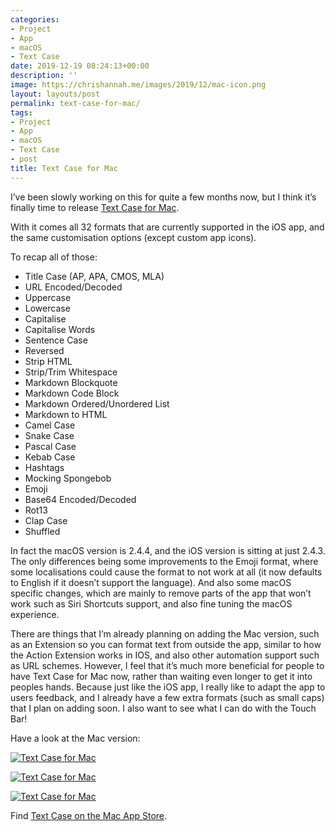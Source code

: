 ```yaml
---
categories:
- Project
- App
- macOS
- Text Case
date: 2019-12-19 08:24:13+00:00
description: ''
image: https://chrishannah.me/images/2019/12/mac-icon.png
layout: layouts/post
permalink: text-case-for-mac/
tags:
- Project
- App
- macOS
- Text Case
- post
title: Text Case for Mac
---
```


<p>I&#8217;ve been slowly working on this for quite a few months now, but I think it&#8217;s finally time to release <a href="https://apps.apple.com/us/app/text-case/id1492174677?ls=1&amp;mt=12">Text Case for Mac</a>.</p>
<p>With it comes all 32 formats that are currently supported in the iOS app, and the same customisation options (except custom app icons).</p>
<p>To recap all of those:</p>
<ul>
<li>Title Case (AP, APA, CMOS, MLA)</li>
<li>URL Encoded/Decoded</li>
<li>Uppercase</li>
<li>Lowercase</li>
<li>Capitalise</li>
<li>Capitalise Words</li>
<li>Sentence Case</li>
<li>Reversed</li>
<li>Strip HTML</li>
<li>Strip/Trim Whitespace</li>
<li>Markdown Blockquote</li>
<li>Markdown Code Block</li>
<li>Markdown Ordered/Unordered List</li>
<li>Markdown to HTML</li>
<li>Camel Case</li>
<li>Snake Case</li>
<li>Pascal Case</li>
<li>Kebab Case</li>
<li>Hashtags</li>
<li>Mocking Spongebob</li>
<li>Emoji</li>
<li>Base64 Encoded/Decoded</li>
<li>Rot13</li>
<li>Clap Case</li>
<li>Shuffled</li>
</ul>
<p>In fact the macOS version is 2.4.4, and the iOS version is sitting at just 2.4.3. The only differences being some improvements to the Emoji format, where some localisations could cause the format to not work at all (it now defaults to English if it doesn&#8217;t support the language). And also some macOS specific changes, which are mainly to remove parts of the app that won&#8217;t work such as Siri Shortcuts support, and also fine tuning the macOS experience.</p>
<p>There are things that I&#8217;m already planning on adding the Mac version, such as an Extension so you can format text from outside the app, similar to how the Action Extension works in IOS, and also other automation support such as URL schemes. However, I feel that it&#8217;s much more beneficial for people to have Text Case for Mac now, rather than waiting even longer to get it into peoples hands. Because just like the iOS app, I really like to adapt the app to users feedback, and I already have a few extra formats (such as small caps) that I plan on adding soon. I also want to see what I can do with the Touch Bar!</p>
<p>Have a look at the Mac version:</p>
<p><a href="https://chrishannah.me/images/2019/12/1.jpg"><img src="https://chrishannah.me/images/2019/12/1.jpg" alt="Text Case for Mac"></a></p>
<p><a href="https://chrishannah.me/images/2019/12/2.jpg"><img src="https://chrishannah.me/images/2019/12/2.jpg" alt="Text Case for Mac"></a></p>
<p><a href="https://chrishannah.me/images/2019/12/3.jpg"><img src="https://chrishannah.me/images/2019/12/3.jpg" alt="Text Case for Mac"></a></p>
<p>Find <a href="https://apps.apple.com/us/app/text-case/id1492174677?ls=1&amp;mt=12">Text Case on the Mac App Store</a>.</p>
